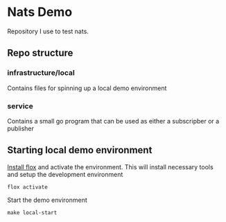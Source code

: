 # Nats Demo

Repository I use to test nats.

## Repo structure

### infrastructure/local

Contains files for spinning up a local demo environment

### service

Contains a small go program that can be used as either a subscripber or a publisher

## Starting local demo environment

[Install flox](https://flox.dev/docs/install-flox/) and activate the environment. This will install necessary tools and setup the development environment

`flox activate`

Start the demo environment

`make local-start`